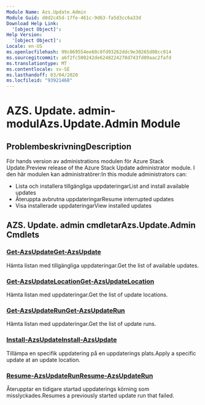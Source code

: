 ```yaml
---
Module Name: Azs.Update.Admin
Module Guid: d0d2c45d-17fe-461c-9d63-fa5d3cc6a33d
Download Help Link:
  '[object Object]': 
Help Version:
  '[object Object]': 
Locale: en-US
ms.openlocfilehash: 99c069554ee60c8fd93262ddc9e30265d08cc914
ms.sourcegitcommit: a6f2fc500242de6248224278d743fd09aac2fafd
ms.translationtype: MT
ms.contentlocale: sv-SE
ms.lasthandoff: 03/04/2020
ms.locfileid: "93921468"
---
```

# <span data-ttu-id="e59e7-101">AZS. Update. admin-modul</span><span class="sxs-lookup"><span data-stu-id="e59e7-101">Azs.Update.Admin Module</span></span>
## <span data-ttu-id="e59e7-102">Problembeskrivning</span><span class="sxs-lookup"><span data-stu-id="e59e7-102">Description</span></span>
<span data-ttu-id="e59e7-103">För hands version av administrations modulen för Azure Stack Update.</span><span class="sxs-lookup"><span data-stu-id="e59e7-103">Preview release of the Azure Stack Update administrator module.</span></span>  <span data-ttu-id="e59e7-104">I den här modulen kan administratörer:</span><span class="sxs-lookup"><span data-stu-id="e59e7-104">In this module administrators can:</span></span>
- <span data-ttu-id="e59e7-105">Lista och installera tillgängliga uppdateringar</span><span class="sxs-lookup"><span data-stu-id="e59e7-105">List and install available updates</span></span>
- <span data-ttu-id="e59e7-106">Återuppta avbrutna uppdateringar</span><span class="sxs-lookup"><span data-stu-id="e59e7-106">Resume interrupted updates</span></span>
- <span data-ttu-id="e59e7-107">Visa installerade uppdateringar</span><span class="sxs-lookup"><span data-stu-id="e59e7-107">View installed updates</span></span>

## <span data-ttu-id="e59e7-108">AZS. Update. admin cmdletar</span><span class="sxs-lookup"><span data-stu-id="e59e7-108">Azs.Update.Admin Cmdlets</span></span>
### [<span data-ttu-id="e59e7-109">Get-AzsUpdate</span><span class="sxs-lookup"><span data-stu-id="e59e7-109">Get-AzsUpdate</span></span>](Get-AzsUpdate.md)
<span data-ttu-id="e59e7-110">Hämta listan med tillgängliga uppdateringar.</span><span class="sxs-lookup"><span data-stu-id="e59e7-110">Get the list of available updates.</span></span>

### [<span data-ttu-id="e59e7-111">Get-AzsUpdateLocation</span><span class="sxs-lookup"><span data-stu-id="e59e7-111">Get-AzsUpdateLocation</span></span>](Get-AzsUpdateLocation.md)
<span data-ttu-id="e59e7-112">Hämta listan med uppdateringar.</span><span class="sxs-lookup"><span data-stu-id="e59e7-112">Get the list of update locations.</span></span>

### [<span data-ttu-id="e59e7-113">Get-AzsUpdateRun</span><span class="sxs-lookup"><span data-stu-id="e59e7-113">Get-AzsUpdateRun</span></span>](Get-AzsUpdateRun.md)
<span data-ttu-id="e59e7-114">Hämta listan med uppdateringar.</span><span class="sxs-lookup"><span data-stu-id="e59e7-114">Get the list of update runs.</span></span>

### [<span data-ttu-id="e59e7-115">Install-AzsUpdate</span><span class="sxs-lookup"><span data-stu-id="e59e7-115">Install-AzsUpdate</span></span>](Install-AzsUpdate.md)
<span data-ttu-id="e59e7-116">Tillämpa en specifik uppdatering på en uppdaterings plats.</span><span class="sxs-lookup"><span data-stu-id="e59e7-116">Apply a specific update at an update location.</span></span>

### [<span data-ttu-id="e59e7-117">Resume-AzsUpdateRun</span><span class="sxs-lookup"><span data-stu-id="e59e7-117">Resume-AzsUpdateRun</span></span>](Resume-AzsUpdateRun.md)
<span data-ttu-id="e59e7-118">Återupptar en tidigare startad uppdaterings körning som misslyckades.</span><span class="sxs-lookup"><span data-stu-id="e59e7-118">Resumes a previously started update run that failed.</span></span>

